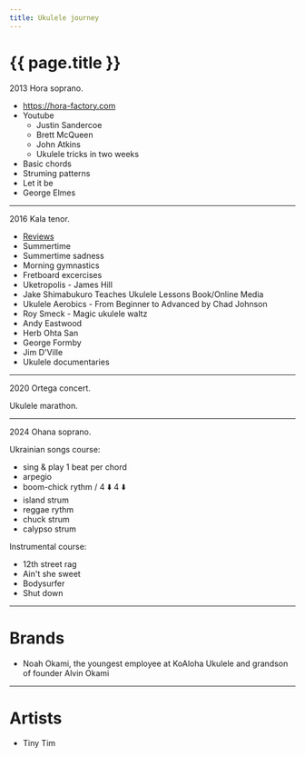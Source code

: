 ```yaml
---
title: Ukulele journey
---
```


# {{ page.title }}

2013 Hora soprano.

* https://hora-factory.com
* Youtube
  * Justin Sandercoe
  * Brett McQueen
  * John Atkins
  * Ukulele tricks in two weeks
* Basic chords
* Struming patterns
* Let it be
* George Elmes

---

2016 Kala tenor.

* [Reviews](https://www.gotaukulele.com)
* Summertime
* Summertime sadness
* Morning gymnastics
* Fretboard excercises
* Uketropolis - James Hill
* Jake Shimabukuro Teaches Ukulele Lessons Book/Online Media
* Ukulele Aerobics - From Beginner to Advanced by Chad Johnson
* Roy Smeck - Magic ukulele waltz
* Andy Eastwood
* Herb Ohta San
* George Formby
* Jim D'Ville
* Ukulele documentaries

---

2020 Ortega concert.

Ukulele marathon.

---

2024 Ohana soprano.

Ukrainian songs course:
* sing & play 1 beat per chord
* arpegio
* boom-chick rythm / 4 ⬇️ 4 ⬇️
* island strum
* reggae rythm
* chuck strum
* calypso strum
  
Instrumental course:
* 12th street rag
* Ain't she sweet
* Bodysurfer
* Shut down

---

# Brands

* Noah Okami, the youngest employee at KoAloha Ukulele and grandson of founder Alvin Okami

---

# Artists

* Tiny Tim
